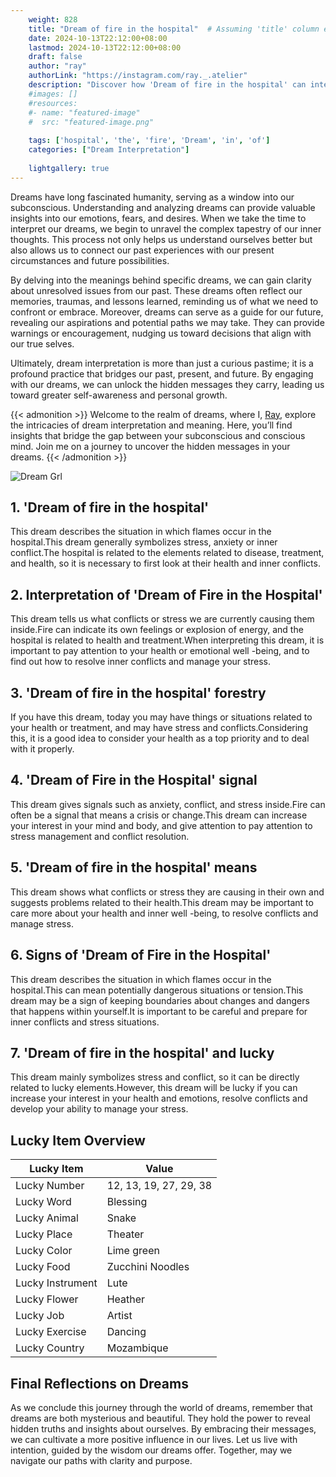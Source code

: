 ```yaml
---
    weight: 828
    title: "Dream of fire in the hospital"  # Assuming 'title' column exists
    date: 2024-10-13T22:12:00+08:00
    lastmod: 2024-10-13T22:12:00+08:00
    draft: false
    author: "ray"
    authorLink: "https://instagram.com/ray._.atelier"
    description: "Discover how 'Dream of fire in the hospital' can interpret your future and uncover its significant meanings in your life."
    #images: []
    #resources:
    #- name: "featured-image"
    #  src: "featured-image.png"
    
    tags: ['hospital', 'the', 'fire', 'Dream', 'in', 'of']
    categories: ["Dream Interpretation"]
    
    lightgallery: true
---
```

    
Dreams have long fascinated humanity, serving as a window into our subconscious. Understanding and analyzing dreams can provide valuable insights into our emotions, fears, and desires. When we take the time to interpret our dreams, we begin to unravel the complex tapestry of our inner thoughts. This process not only helps us understand ourselves better but also allows us to connect our past experiences with our present circumstances and future possibilities.

By delving into the meanings behind specific dreams, we can gain clarity about unresolved issues from our past. These dreams often reflect our memories, traumas, and lessons learned, reminding us of what we need to confront or embrace. Moreover, dreams can serve as a guide for our future, revealing our aspirations and potential paths we may take. They can provide warnings or encouragement, nudging us toward decisions that align with our true selves.

Ultimately, dream interpretation is more than just a curious pastime; it is a profound practice that bridges our past, present, and future. By engaging with our dreams, we can unlock the hidden messages they carry, leading us toward greater self-awareness and personal growth.

{{< admonition >}}
Welcome to the realm of dreams, where I, [Ray](https://instagram.com/ray._.atelier), explore the intricacies of dream interpretation and meaning. Here, you’ll find insights that bridge the gap between your subconscious and conscious mind. Join me on a journey to uncover the hidden messages in your dreams.
{{< /admonition >}}

![Dream Grl](https://cdn.pixabay.com/photo/2017/11/02/03/35/gothic-2910057_1280.jpg "Dream Grl")

## 1. 'Dream of fire in the hospital'
This dream describes the situation in which flames occur in the hospital.This dream generally symbolizes stress, anxiety or inner conflict.The hospital is related to the elements related to disease, treatment, and health, so it is necessary to first look at their health and inner conflicts.

## 2. Interpretation of 'Dream of Fire in the Hospital'
This dream tells us what conflicts or stress we are currently causing them inside.Fire can indicate its own feelings or explosion of energy, and the hospital is related to health and treatment.When interpreting this dream, it is important to pay attention to your health or emotional well -being, and to find out how to resolve inner conflicts and manage your stress.

## 3. 'Dream of fire in the hospital' forestry
If you have this dream, today you may have things or situations related to your health or treatment, and may have stress and conflicts.Considering this, it is a good idea to consider your health as a top priority and to deal with it properly.

## 4. 'Dream of Fire in the Hospital' signal
This dream gives signals such as anxiety, conflict, and stress inside.Fire can often be a signal that means a crisis or change.This dream can increase your interest in your mind and body, and give attention to pay attention to stress management and conflict resolution.

## 5. 'Dream of fire in the hospital' means
This dream shows what conflicts or stress they are causing in their own and suggests problems related to their health.This dream may be important to care more about your health and inner well -being, to resolve conflicts and manage stress.

## 6. Signs of 'Dream of Fire in the Hospital'
This dream describes the situation in which flames occur in the hospital.This can mean potentially dangerous situations or tension.This dream may be a sign of keeping boundaries about changes and dangers that happens within yourself.It is important to be careful and prepare for inner conflicts and stress situations.

## 7. 'Dream of fire in the hospital' and lucky
This dream mainly symbolizes stress and conflict, so it can be directly related to lucky elements.However, this dream will be lucky if you can increase your interest in your health and emotions, resolve conflicts and develop your ability to manage your stress.

## Lucky Item Overview
| Lucky Item          | Value              |
|---------------|--------------------|
| Lucky Number        | 12, 13, 19, 27, 29, 38  |
| Lucky Word          | Blessing |
| Lucky Animal        | Snake |
| Lucky Place         | Theater     |
| Lucky Color         | Lime green     |
| Lucky Food          | Zucchini Noodles      |
| Lucky Instrument    | Lute |
| Lucky Flower        | Heather    |
| Lucky Job           | Artist       |
| Lucky Exercise      | Dancing  |
| Lucky Country       | Mozambique    |


##  Final Reflections on Dreams

As we conclude this journey through the world of dreams, remember that dreams are both mysterious and beautiful. They hold the power to reveal hidden truths and insights about ourselves. By embracing their messages, we can cultivate a more positive influence in our lives. Let us live with intention, guided by the wisdom our dreams offer. Together, may we navigate our paths with clarity and purpose.
